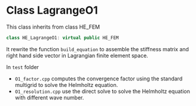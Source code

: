 # Class LagrangeO1

This class inherits from class HE_FEM

```c++
class HE_LagrangeO1: virtual public HE_FEM
```

It rewrite the function `build_equation` to assemble the stiffness matrix and right hand side vector in Lagrangian finite element space.



In `test` folder

- `O1_factor.cpp` computes the convergence factor using the standard multigrid to solve the Helmholtz equation.
- `O1_resolution.cpp` use the direct solve to solve the Helmholtz equation with different wave number.